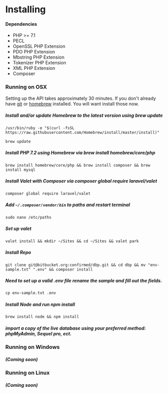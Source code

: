 # Installing

#### Dependencies

- PHP >= 7.1
- PECL
- OpenSSL PHP Extension
- PDO PHP Extension
- Mbstring PHP Extension
- Tokenizer PHP Extension
- XML PHP Extension
- Composer

### Running on OSX
Setting up the API takes approximately 30 minutes. If you don't already have [git]('https://git-scm.com/book/en/v2/Getting-Started-Installing-Git') or [homebrew]('https://brew.sh/') installed. You will want install those now.

##### Install and/or update Homebrew to the latest version using brew update
`/usr/bin/ruby -e "$(curl -fsSL https://raw.githubusercontent.com/Homebrew/install/master/install)"`

`brew update`

##### Install PHP 7.2 using Homebrew via brew install homebrew/core/php
`brew install homebrew/core/php && brew install composer && brew install mysql`

##### Install Valet with Composer via composer global require laravel/valet
`composer global require laravel/valet`

##### Add `~/.composer/vendor/bin` to paths and restart terminal
`sudo nano /etc/paths`

##### Set up valet
`valet install && mkdir ~/Sites && cd ~/Sites && valet park`

##### Install Repo
`git clone git@bitbucket.org:confirmed/dbp.git && cd dbp && mv "env-sample.txt" ".env" && composer install`

##### Need to set up a valid .env file rename the sample and fill out the fields.
`cp env-sample.txt .env`

##### Install Node and run npm install
`brew install node && npm install`

##### import a copy of the live database using your preferred method: phpMyAdmin, Sequel pro, ect.

### Running on Windows
##### (Coming soon)

### Running on Linux
##### (Coming soon)